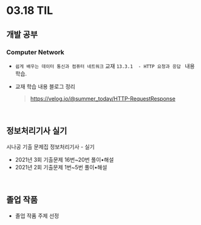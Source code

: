 <h1> 03.18 TIL </h1>

## 개발 공부
###  Computer Network
  - `쉽게 배우는 데이터 통신과 컴퓨터 네트워크` 교재 `13.3.1  - HTTP 요청과 응답 ` 내용 학습.

  - 교재 학습 내용 블로그 정리 
     > https://velog.io/@summer_today/HTTP-RequestResponse

<br>

## 정보처리기사 실기

시나공 기출 문제집 정보처리기사 - 실기 
  - 2021년 3회 기출문제 16번~20번 풀이•해설
  - 2021년 2회 기출문제 1번~5번 풀이•해설

<br>

## 졸업 작품
- 졸업 작품 주제 선정